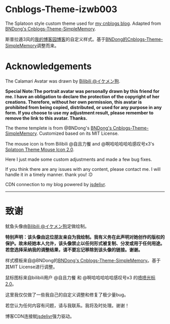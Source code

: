 # Cnblogs-Theme-izwb003
The Splatoon style custom theme used for [my cnblogs blog](https://www.cnblogs.com/izwb003/). Adapted from [BNDong's Cnblogs-Theme-SimpleMemory](https://github.com/BNDong/Cnblogs-Theme-SimpleMemory).

斯普拉遁3风的[我的博客园博客](https://www.cnblogs.com/izwb003/)的自定义样式。基于[BNDong的Cnblogs-Theme-SimpleMemory](https://github.com/BNDong/Cnblogs-Theme-SimpleMemory)调整而来。

# Acknowledgements
The Calamari Avatar was drawn by [Bilibili @イケメン狗](https://space.bilibili.com/162775917).

**Special Note:The portrait avatar was personally drawn by this friend for me. I have an obligation to declare the protection of the copyright of her creations. Therefore, without her own permission, this avatar is prohibited from being copied, distributed, or used for any purpose in any form. If you choose to use my adjustment result, please remember to remove the link to this avatar. Thanks.**

The theme templete is from @BNDong's [BNDong's Cnblogs-Theme-SimpleMemory](https://github.com/BNDong/Cnblogs-Theme-SimpleMemory). Customized based on its MIT License.

The mouse icon is from Bilibili @自且力餐 and @啊哈哈哈哈哈感叹号x3's [Splatoon Theme Mouse Icon 2.0](https://www.bilibili.com/video/BV1Ds4y197A1/).

Here I just made some custom adjustments and made a few bug fixes.

If you think there are any issues with any content, please contact me. I will handle it in a timely manner. thank you! :D

CDN connection to my blog powered by [jsdelivr](https://github.com/jsdelivr/jsdelivr).

---

# 致谢
鱿鱼头像由[Bilibili @イケメン狗](https://space.bilibili.com/162775917)定做绘制。

**特别声明：该头像由这位朋友亲自为我绘制。我有义务在此声明对她创作的版权的保护。故未经她本人允许，该头像禁止以任何形式被复制、分发或用于任何用途。若您选择采纳我的调整结果，请不要忘记移除到该头像的链接。谢谢。**

样式模板来自@BNDong的[BNDong's Cnblogs-Theme-SimpleMemory](https://github.com/BNDong/Cnblogs-Theme-SimpleMemory)。基于其MIT License进行调整。

鼠标图标来自bilibili用户 @自且力餐 和 @啊哈哈哈哈哈感叹号x3 的[喷喷光标2.0](https://www.bilibili.com/video/BV1Ds4y197A1/)。

这里我仅仅做了一些我自己的自定义调整和修复了极少量bug。

若您认为任何内容有问题，请与我联系。我将及时处理。谢谢！

博客CDN连接鱿[jsdelivr](https://github.com/jsdelivr/jsdelivr)强力驱动。
